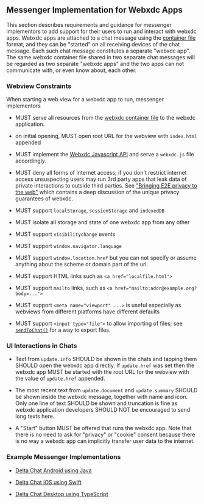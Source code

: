 ## Messenger Implementation for Webxdc Apps

This section describes requirements and guidance for messenger implementors 
to add support for their users to run and interact with webxdc apps.
Webxdc apps are attached to a chat message using the [container file](./format.md) format,
and they can be "started" on all receiving devices of the chat message. 
Each such chat message constitutes a separate "webxdc app".
The same webxdc container file shared in two separate chat messages 
will be regarded as two separate "webxdc apps" 
and the two apps can not communicate with, or even know about, each other. 

### Webview Constraints

When starting a web view for a webxdc app to run, messenger implementors

- MUST serve all resources from the [webxdc container file](./format.md) 
  to the webxdc application. 

- on initial opening, MUST open root URL for the webview with `index.html` appended 
- MUST implement the [Webxdc Javascript API](api.md) 
  and serve a `webxdc.js` file accordingly. 

- MUST deny all forms of Internet access;
  if you don't restrict internet access 
  unsuspecting users may run 3rd party apps
  that leak data of private interactions to outside third parties.
  See ["Bringing E2E privacy to the web"](https://delta.chat/en/2023-05-22-webxdc-security)
  which contains a deep discussion of the unique privacy guarantees of webxdc. 

- MUST support `localStorage`, `sessionStorage` and `indexedDB`

- MUST isolate all storage and state of one webxdc app from any other 

- MUST support `visibilitychange` events

- MUST support `window.navigator.language`

- MUST support `window.location.href` but you can not specify or assume anything
  about the scheme or domain part of the url.

- MUST support HTML links such as `<a href="localfile.html">`

- MUST support `mailto` links, such as `<a href="mailto:addr@example.org?body=...">`

- MUST support `<meta name="viewport" ...>` is useful especially as webviews from different platforms have different defaults

- MUST support `<input type="file">` to allow importing of files;
  see [`sendToChat()`](../spec/sendToChat.md) for a way to export files. 


### UI Interactions in Chats

- Text from `update.info` SHOULD be shown in the chats
  and tapping them SHOULD open the webxdc app directly.
  If `update.href` was set then the webxdc app MUST
  be started with the root URL for the webview with
  the value of `update.href` appended.

- The most recent text from `update.document`
  and `update.summary` SHOULD be shown inside the webxdc message,
  together with name and icon.
  Only one line of text SHOULD be shown and truncation is fine
  as webxdc application developers SHOULD NOT be encouraged to send long texts here.

- A "Start" button MUST be offered that runs the webxdc app.
  Note that there is no need to ask for "privacy" or "cookie" consent because 
  there is no way a webxdc app can implicitly transfer user data to the internet.


### Example Messenger Implementations

- [Delta Chat Android using Java](https://github.com/deltachat/deltachat-android/blob/master/src/org/thoughtcrime/securesms/WebxdcActivity.java)

- [Delta Chat iOS using Swift](https://github.com/deltachat/deltachat-ios/blob/master/deltachat-ios/Controller/WebxdcViewController.swift)

- [Delta Chat Desktop using TypeScript](https://github.com/deltachat/deltachat-desktop/blob/786b7514d69ffb723bbe6e706494852a2641bfcd/src/main/deltachat/webxdc.ts)


